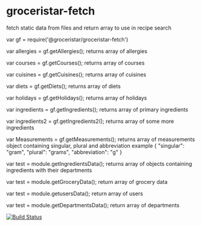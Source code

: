 # groceristar-fetch
fetch static data from files and return array to use in recipe search

var gf = require('@groceristar/groceristar-fetch')

var allergies = gf.getAllergies();
returns array of allergies

var courses = gf.getCourses();
returns array of courses

var cuisines = gf.getCuisines();
returns array of cuisines

var diets = gf.getDiets();
returns array of diets

var holidays = gf.getHolidays();
returns array of holidays

var ingredients = gf.getIngredients();
returns array of primary ingredients

var ingredients2 = gf.getIngredients2();
returns array of some more ingredients

var Measurements = gf.getMeasurements();
returns array of measurements object containing singular, plural and abbreviation
example
{
    "singular": "gram",
    "plural": "grams",
    "abbreviation": "g"
}


var test = module.getIngredientsData();
returns array of objects containing ingredients with their departments

var test = module.getGroceryData();
return array of grocery data

var test = module.getusersData();
return array of users

var test = module.getDepartmentsData();
return array of departments


[![Build Status](https://travis-ci.org/GroceriStar/groceristar-fetch.svg?branch=master)](https://travis-ci.org/GroceriStar/groceristar-fetch)
